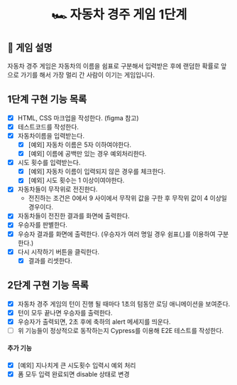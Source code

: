 <h1 align="middle">🏎️ 자동차 경주 게임 1단계</h1>

## 👀 게임 설명

자동차 경주 게임은 자동차의 이름을 쉼표로 구분해서 입력받은 후에 랜덤한 확률로 앞으로 가기를 해서 가장 멀리 간 사람이 이기는 게임입니다.

## 1단계 구현 기능 목록

- [x] HTML, CSS 마크업을 작성한다. (figma 참고)
- [x] 테스트코드를 작성한다.
- [x] 자동차이름을 입력받는다.
  - [x] [예외] 자동차 이름은 5자 이하여야한다.
  - [x] [예외] 이름에 공백만 있는 경우 예외처리한다.
- [x] 시도 횟수를 입력받는다.
  - [x] [예외] 자동차 이름이 입력되지 않은 경우를 체크한다.
  - [x] [예외] 시도 횟수는 1 이상이여야한다.
- [x] 자동차들이 무작위로 전진한다.
  - 전진하는 조건은 0에서 9 사이에서 무작위 값을 구한 후 무작위 값이 4 이상일 경우이다.
- [x] 자동차들이 전진한 결과를 화면에 출력한다.
- [x] 우승자를 판별한다.
- [x] 우승자 결과를 화면에 출력한다. (우승자가 여러 명일 경우 쉼표(,)를 이용하여 구분한다.)
- [x] 다시 시작하기 버튼을 클릭한다.
  - [x] 결과를 리셋한다.

## 2단계 구현 기능 목록

- [x] 자동차 경주 게임의 턴이 진행 될 때마다 1초의 텀동안 로딩 애니메이션을 보여준다.
- [x] 턴이 모두 끝나면 우승자를 출력한다.
- [x] 우승자가 출력되면, 2초 후에 축하의 alert 메세지를 띄운다.
- [ ] 위 기능들이 정상적으로 동작하는지 Cypress를 이용해 E2E 테스트를 작성한다.

#### 추가 기능

- [x] [예외] 지나치게 큰 시도횟수 입력시 예외 처리
- [x] 폼 모두 입력 완료되면 disable 상태로 변경
